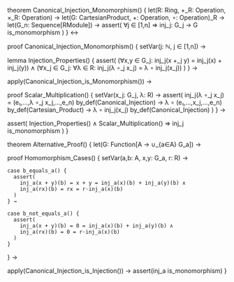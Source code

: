 theorem Canonical_Injection_Monomorphism() {
  let(R: Ring, +_R: Operation, ×_R: Operation) →
  let(G: CartesianProduct, +: Operation, ∘: Operation)_R →
  let(G_n: Sequence[RModule]) →
  assert(
    ∀j ∈ [1,n] ⇒ inj_j: G_j → G is_monomorphism
  )
} ↔

proof Canonical_Injection_Monomorphism() {
  setVar(j: ℕ, j ∈ [1,n]) →
  
  lemma Injection_Properties() {
    assert(
      (∀x,y ∈ G_j: inj_j(x +_j y) = inj_j(x) + inj_j(y)) ∧
      (∀x_j ∈ G_j: ∀λ ∈ R: inj_j(λ ∘_j x_j) = λ ∘ inj_j(x_j))
    )
  } →

  apply(Canonical_Injection_is_Monomorphism()) →
  
  proof Scalar_Multiplication() {
    setVar(x_j: G_j, λ: R) →
    assert(
      inj_j(λ ∘_j x_j) = 
      (e₁,...,λ ∘_j x_j,...,e_n) by_def(Canonical_Injection) →
      λ ∘ (e₁,...,x_j,...,e_n) by_def(Cartesian_Product) →
      λ ∘ inj_j(x_j) by_def(Canonical_Injection)
    )
  } →

  assert(
    Injection_Properties() ∧ 
    Scalar_Multiplication() ⇒
    inj_j is_monomorphism
  )
}

theorem Alternative_Proof() {
  let(G: Function[A → ∪_{a∈A} G_a]) →
  
  proof Homomorphism_Cases() {
    setVar(a,b: A, x,y: G_a, r: R) →
    
    case b_equals_a() {
      assert(
        inj_a(x + y)(b) = x + y = inj_a(x)(b) + inj_a(y)(b) ∧
        inj_a(rx)(b) = rx = r·inj_a(x)(b)
      )
    } →
    
    case b_not_equals_a() {
      assert(
        inj_a(x + y)(b) = 0 = inj_a(x)(b) + inj_a(y)(b) ∧
        inj_a(rx)(b) = 0 = r·inj_a(x)(b)
      )
    }
  } →
  
  apply(Canonical_Injection_is_Injection()) →
  assert(inj_a is_monomorphism)
}